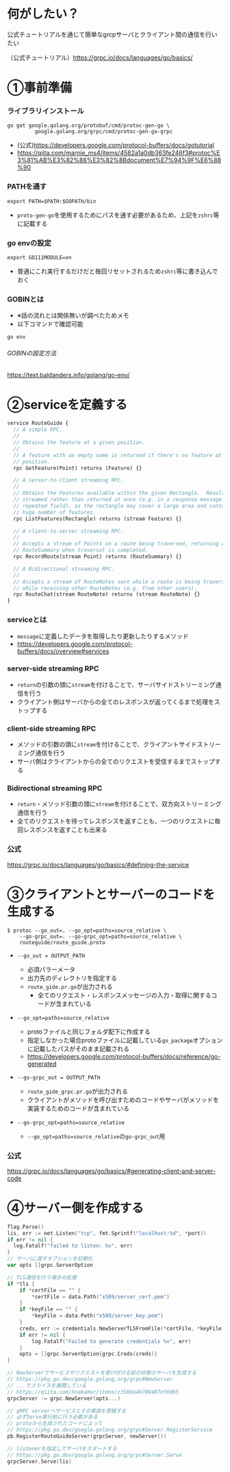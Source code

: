 # 何がしたい？
公式チュートリアルを通じて簡単なgrcpサーバとクライアント間の通信を行いたい

（公式チュートリアル）https://grpc.io/docs/languages/go/basics/



# ①事前準備
### ライブラリインストール
```
go get google.golang.org/protobuf/cmd/protoc-gen-go \
         google.golang.org/grpc/cmd/protoc-gen-go-grpc
```
- (公式)https://developers.google.com/protocol-buffers/docs/gotutorial
- https://qiita.com/marnie_ms4/items/4582a1a0db363fe246f3#protoc%E3%81%AB%E3%82%88%E3%82%8Bdocument%E7%94%9F%E6%88%90
### PATHを通す
```
export PATH=$PATH:$GOPATH/bin
```
- `proto-gen-go`を使用するためにパスを通す必要があるため、上記を`zshrc`等に記載する
### go envの設定
```
export GO111MODULE=on
```
- 普通にこれ実行するだけだと毎回リセットされるため`zshrc`等に書き込んでおく
### GOBINとは
- ※話の流れとは関係無いが調べたためメモ
- 以下コマンドで確認可能
```
go env
```
###### GOBINの設定方法
https://text.baldanders.info/golang/go-env/



# ②serviceを定義する
```proto
service RouteGuide {
  // A simple RPC.
  //
  // Obtains the feature at a given position.
  //
  // A feature with an empty name is returned if there's no feature at the given
  // position.
  rpc GetFeature(Point) returns (Feature) {}

  // A server-to-client streaming RPC.
  //
  // Obtains the Features available within the given Rectangle.  Results are
  // streamed rather than returned at once (e.g. in a response message with a
  // repeated field), as the rectangle may cover a large area and contain a
  // huge number of features.
  rpc ListFeatures(Rectangle) returns (stream Feature) {}

  // A client-to-server streaming RPC.
  //
  // Accepts a stream of Points on a route being traversed, returning a
  // RouteSummary when traversal is completed.
  rpc RecordRoute(stream Point) returns (RouteSummary) {}

  // A Bidirectional streaming RPC.
  //
  // Accepts a stream of RouteNotes sent while a route is being traversed,
  // while receiving other RouteNotes (e.g. from other users).
  rpc RouteChat(stream RouteNote) returns (stream RouteNote) {}
}
```
### serviceとは
- `message`に定義したデータを取得したり更新したりするメソッド
- https://developers.google.com/protocol-buffers/docs/overview#services

### server-side streaming RPC
- `return`の引数の頭に`stream`を付けることで、サーバサイドストリーミング通信を行う
- クライアント側はサーバからの全てのレスポンスが返ってくるまで処理をストップする

### client-side streaming RPC
- メソッドの引数の頭に`stream`を付けることで、クライアントサイドストリーミング通信を行う
- サーバ側はクライアントからの全てのリクエストを受信するまでストップする

### Bidirectional streaming RPC
- `return`・メソッド引数の頭に`stream`を付けることで、双方向ストリーミング通信を行う
- 全てのリクエストを待ってレスポンスを返すことも、一つのリクエストに毎回レスポンスを返すことも出来る

### 公式
https://grpc.io/docs/languages/go/basics/#defining-the-service



# ③クライアントとサーバーのコードを生成する
```
$ protoc --go_out=. --go_opt=paths=source_relative \
    --go-grpc_out=. --go-grpc_opt=paths=source_relative \
    routeguide/route_guide.proto
```
- `--go_out = OUTPUT_PATH`
	- 必須パラーメータ
	- 出力先のディレクトリを指定する
	- `route_gide.pr.go`が出力される
		- 全てのリクエスト・レスポンスメッセージの入力・取得に関するコードが含まれている

- `--go_opt=paths=source_relative`
	- protoファイルと同じフォルダ配下に作成する
	- 指定しなかった場合protoファイルに記載している`go_package`オプションに記載したパスがそのまま記載される
	- https://developers.google.com/protocol-buffers/docs/reference/go-generated

- `--go-grpc_out = OUTPUT_PATH`
	- `route_gide_grpc.pr.go`が出力される
	- クライアントがメソッドを呼び出すためのコードやサーバがメソッドを実装するためのコードが含まれている

- `--go-grpc_opt=paths=source_relative`
	- `--go_opt=paths=source_relative`の`go-grpc_out`用

### 公式
https://grpc.io/docs/languages/go/basics/#generating-client-and-server-code


# ④サーバー側を作成する
```go
flag.Parse()
lis, err := net.Listen("tcp", fmt.Sprintf("localhost:%d", *port))
if err != nil {
  log.Fatalf("failed to listen: %v", err)
}
// サーバに渡すオプションを初期化
var opts []grpc.ServerOption

// TLS通信を行う場合の処理
if *tls {
	if *certFile == "" {
		*certFile = data.Path("x509/server_cert.pem")
	}
	if *keyFile == "" {
		*keyFile = data.Path("x509/server_key.pem")
	}
	creds, err := credentials.NewServerTLSFromFile(*certFile, *keyFile)
	if err != nil {
		log.Fatalf("Failed to generate credentials %v", err)
	}
	opts = []grpc.ServerOption{grpc.Creds(creds)}
}

// NewServerでサービスやリクエストを受け付ける前の状態のサーバを生成する
// https://pkg.go.dev/google.golang.org/grpc#NewServer
// ...でスライスを展開している
// https://qiita.com/hnakamur/items/c3560a4b780487ef6065
grpcServer := grpc.NewServer(opts...)

// gRPC serverへサービスとその実装を登録する
// 必ずServe実行前に行う必要がある
// protoから生成されたコードによって
// https://pkg.go.dev/google.golang.org/grpc#Server.RegisterService
pb.RegisterRouteGuideServer(grpcServer, newServer())

// listenerを指定してサーバをスタートする
// https://pkg.go.dev/google.golang.org/grpc#Server.Serve
grpcServer.Serve(lis)
```
